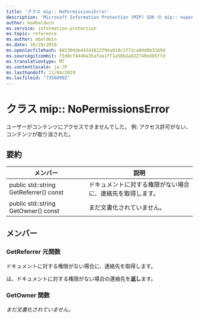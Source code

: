 ```yaml
---
title: 'クラス mip:: NoPermissionsError'
description: 'Microsoft Information Protection (MIP) SDK の mip:: nopermissionserror クラスについて説明します。'
author: msmbaldwin
ms.service: information-protection
ms.topic: reference
ms.author: mbaldwin
ms.date: 10/29/2019
ms.openlocfilehash: 8d2304de44343812794a918c1f73ca84d6b3169d
ms.sourcegitcommit: f5d8cf4440a35afaa1ff1a58b2a022740ed85ffd
ms.translationtype: MT
ms.contentlocale: ja-JP
ms.lasthandoff: 11/04/2019
ms.locfileid: "73560992"
---
```

# <a name="class-mipnopermissionserror"></a>クラス mip:: NoPermissionsError 
ユーザーがコンテンツにアクセスできませんでした。 例: アクセス許可がない、コンテンツが取り消された。
  
## <a name="summary"></a>要約
 メンバー                        | 説明                                
--------------------------------|---------------------------------------------
public std::string GetReferrer() const  |  ドキュメントに対する権限がない場合に、連絡先を取得します。
public std::string GetOwner() const  | まだ文書化されていません。
  
## <a name="members"></a>メンバー
  
### <a name="getreferrer-function"></a>GetReferrer 元関数
ドキュメントに対する権限がない場合に、連絡先を取得します。

  
は、ドキュメントに対する権限がない場合の連絡先を**返し**ます。
  
### <a name="getowner-function"></a>GetOwner 関数
_まだ文書化されていません。_
